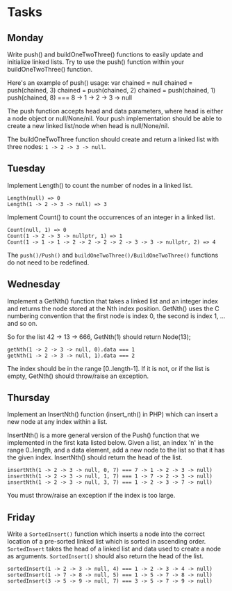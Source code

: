 # Tasks

## Monday

Write push() and buildOneTwoThree() functions to easily update and initialize linked lists. Try to use the push() function within your buildOneTwoThree() function.

Here's an example of push() usage:
    var chained = null
    chained = push(chained, 3)
    chained = push(chained, 2)
    chained = push(chained, 1)
    push(chained, 8) === 8 -> 1 -> 2 -> 3 -> null

The push function accepts head and data parameters, where head is either a node object or null/None/nil. Your push implementation should be able to create a new linked list/node when head is null/None/nil.

The buildOneTwoThree function should create and return a linked list with three nodes: `1 -> 2 -> 3 -> null`.

## Tuesday

Implement Length() to count the number of nodes in a linked list.

    Length(null) => 0
    Length(1 -> 2 -> 3 -> null) => 3

Implement Count() to count the occurrences of an integer in a linked list.

    Count(null, 1) => 0
    Count(1 -> 2 -> 3 -> nullptr, 1) => 1
    Count(1 -> 1 -> 1 -> 2 -> 2 -> 2 -> 2 -> 3 -> 3 -> nullptr, 2) => 4

The `push()/Push()` and `buildOneTwoThree()/BuildOneTwoThree()` functions do not need to be redefined.

## Wednesday

Implement a GetNth() function that takes a linked list and an integer index and returns the node stored at the Nth index position. GetNth() uses the C numbering convention that the first node is index 0, the second is index 1, ... and so on.

So for the list 42 -> 13 -> 666, GetNth(1) should return Node(13);

    getNth(1 -> 2 -> 3 -> null, 0).data === 1
    getNth(1 -> 2 -> 3 -> null, 1).data === 2

The index should be in the range [0..length-1]. If it is not, or if the list is empty, GetNth() should throw/raise an exception.

## Thursday

Implement an InsertNth() function (insert_nth() in PHP) which can insert a new node at any index within a list.

InsertNth() is a more general version of the Push() function that we implemented in the first kata listed below. Given a list, an index 'n' in the range 0..length, and a data element, add a new node to the list so that it has the given index. InsertNth() should return the head of the list.

    insertNth(1 -> 2 -> 3 -> null, 0, 7) === 7 -> 1 -> 2 -> 3 -> null)
    insertNth(1 -> 2 -> 3 -> null, 1, 7) === 1 -> 7 -> 2 -> 3 -> null)
    insertNth(1 -> 2 -> 3 -> null, 3, 7) === 1 -> 2 -> 3 -> 7 -> null)

You must throw/raise an exception if the index is too large.

## Friday

Write a `SortedInsert()` function which inserts a node into the correct location of a pre-sorted linked list which is sorted in ascending order. `SortedInsert` takes the head of a linked list and data used to create a node as arguments. `SortedInsert()` should also return the head of the list.

    sortedInsert(1 -> 2 -> 3 -> null, 4) === 1 -> 2 -> 3 -> 4 -> null)
    sortedInsert(1 -> 7 -> 8 -> null, 5) === 1 -> 5 -> 7 -> 8 -> null)
    sortedInsert(3 -> 5 -> 9 -> null, 7) === 3 -> 5 -> 7 -> 9 -> null)

